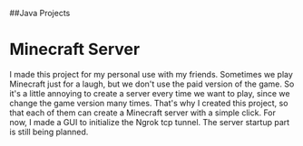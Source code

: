 ##Java Projects

# Minecraft Server
I made this project for my personal use with my friends.
Sometimes we play Minecraft just for a laugh, but we don't use the paid version of the game. So it's a little annoying to create a server every time we want to play, since we change the game version many times. That's why I created this project, so that each of them can create a Minecraft server with a simple click. For now, I made a GUI to initialize the Ngrok tcp tunnel. The server startup part is still being planned.
